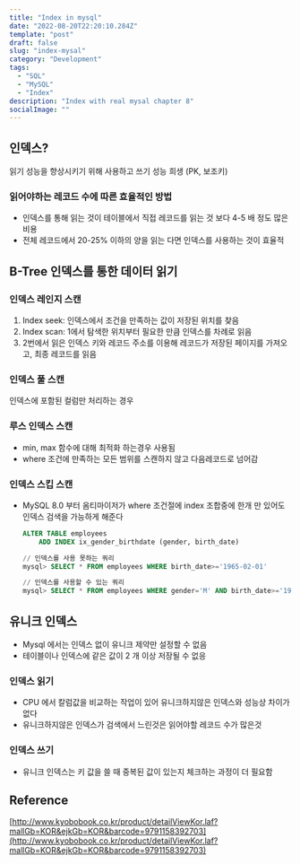 ```yaml
---
title: "Index in mysql"
date: "2022-08-20T22:20:10.284Z"
template: "post"
draft: false
slug: "index-mysal"
category: "Development"
tags:
  - "SQL"
  - "MySQL"
  - "Index"
description: "Index with real mysal chapter 8"
socialImage: ""
---
```


## 인덱스?

읽기 성능을 향상시키기 위해 사용하고 쓰기 성능 희생 (PK, 보조키)

### 읽어야하는 레코드 수에 따른 효율적인 방법

- 인덱스를 통해 읽는 것이 테이블에서 직접 레코드를 읽는 것 보다 4-5 배 정도 많은 비용
- 전체 레코드에서 20-25% 이하의 양을 읽는 다면 인덱스를 사용하는 것이 효율적

## B-Tree 인덱스를 통한 데이터 읽기

### 인덱스 레인지 스캔

1. Index seek: 인덱스에서 조건을 만족하는 값이 저장된 위치를 찾음
2. Index scan: 1에서 탐색한 위치부터 필요한 만큼 인덱스를 차례로 읽음
3. 2번에서 읽은 인덱스 키와 레코드 주소를 이용해 레코드가 저장된 페이지를 가져오고, 최종 레코드를 읽음

### 인덱스 풀 스캔

인덱스에 포함된 컬럼만 처리하는 경우

### 루스 인덱스 스캔

- min, max 함수에 대해 최적화 하는경우 사용됨
- where 조건에 만족하는 모든 범위를 스캔하지 않고 다음레코드로 넘어감

### 인덱스 스킵 스캔

- MySQL 8.0 부터 옴티마이저가 where 조건절에 index 조합중에 한개 만 있어도 인덱스 검색을 가능하게 해준다
    
    ```sql
    ALTER TABLE employees
    	ADD INDEX ix_gender_birthdate (gender, birth_date)
    
    // 인덱스를 사용 못하는 쿼리
    mysql> SELECT * FROM employees WHERE birth_date>='1965-02-01'
    
    // 인덱스를 사용할 수 있는 쿼리
    mysql> SELECT * FROM employees WHERE gender='M' AND birth_date>='1965-02-01'
    ```
    

## 유니크 인덱스

- Mysql 에서는 인덱스 없이 유니크 제약만 설정할 수 없음
- 테이블이나 인덱스에 같은 값이 2 개 이상 저장될 수 없응

### 인덱스 읽기

- CPU 에서 칼럼값을 비교하는 작업이 있어 유니크하지않은 인덱스와 성능상 차이가 없다
- 유니크하지않은 인덱스가 검색에서 느린것은 읽어야할 레코드 수가 많은것

### 인덱스 쓰기

- 유니크 인덱스는 키 값을 쓸 때 중복된 값이 있는지 체크하는 과정이 더 필요함

## Reference

[http://www.kyobobook.co.kr/product/detailViewKor.laf?mallGb=KOR&ejkGb=KOR&barcode=9791158392703](http://www.kyobobook.co.kr/product/detailViewKor.laf?mallGb=KOR&ejkGb=KOR&barcode=9791158392703)